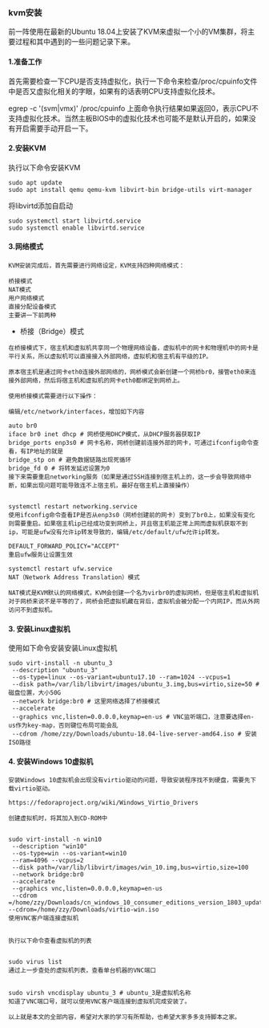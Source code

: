 ### kvm安装
前一阵使用在最新的Ubuntu 18.04上安装了KVM来虚拟一个小的VM集群，将主要过程和其中遇到的一些问题记录下来。

#### 1.准备工作

首先需要检查一下CPU是否支持虚拟化，执行一下命令来检查/proc/cpuinfo文件中是否又虚拟化相关的字眼，如果有的话表明CPU支持虚拟化技术。

egrep -c '(svm|vmx)' /proc/cpuinfo
上面命令执行结果如果返回0，表示CPU不支持虚拟化技术。当然主板BIOS中的虚拟化技术也可能不是默认开启的，如果没有开启需要手动开启一下。

#### 2.安装KVM

执行以下命令安装KVM
```
sudo apt update
sudo apt install qemu qemu-kvm libvirt-bin bridge-utils virt-manager
```


将libvirtd添加自启动

```
sudo systemctl start libvirtd.service
sudo systemctl enable libvirtd.service
```
#### 3.网络模式

```
KVM安装完成后，首先需要进行网络设定，KVM支持四种网络模式：

桥接模式
NAT模式
用户网络模式
直接分配设备模式
主要讲一下前两种
```

* 桥接（Bridge）模式

```
在桥接模式下，宿主机和虚拟机共享同一个物理网络设备，虚拟机中的网卡和物理机中的网卡是平行关系，所以虚拟机可以直接接入外部网络，虚拟机和宿主机有平级的IP。

原本宿主机是通过网卡eth0连接外部网络的，网桥模式会新创建一个网桥br0，接管eth0来连接外部网络，然后将宿主机和虚拟机的网卡eth0都绑定到网桥上。

使用桥接模式需要进行以下操作：

编辑/etc/network/interfaces，增加如下内容

auto br0
iface br0 inet dhcp # 网桥使用DHCP模式，从DHCP服务器获取IP
bridge_ports enp3s0 # 网卡名称，网桥创建前连接外部的网卡，可通过ifconfig命令查看，有IP地址的就是
bridge_stp on # 避免数据链路出现死循环
bridge_fd 0 # 将转发延迟设置为0
接下来需要重启networking服务（如果是通过SSH连接到宿主机上的，这一步会导致网络中断，如果出现问题可能导致连不上宿主机，最好在宿主机上直接操作）


systemctl restart networking.service
使用ifconfig命令查看IP是否从enp3s0（网桥创建前的网卡）变到了br0上，如果没有变化则需要重启。如果宿主机ip已经成功变到网桥上，并且宿主机能正常上网而虚拟机获取不到ip，可能是ufw没有允许ip转发导致的，编辑/etc/default/ufw允许ip转发。

DEFAULT_FORWARD_POLICY="ACCEPT"
重启ufw服务让设置生效

systemctl restart ufw.service
NAT（Network Address Translation）模式

NAT模式是KVM默认的网络模式，KVM会创建一个名为virbr0的虚拟网桥，但是宿主机和虚拟机对于网桥来说不是平等的了，网桥会把虚拟机藏在背后，虚拟机会被分配一个内网IP，而从外网访问不到虚拟机。
```


#### 3. 安装Linux虚拟机

使用如下命令安装安装Linux虚拟机

```
sudo virt-install -n ubuntu_3
 --description "ubuntu_3"
 --os-type=linux --os-variant=ubuntu17.10 --ram=1024 --vcpus=1 
 --disk path=/var/lib/libvirt/images/ubuntu_3.img,bus=virtio,size=50 # 磁盘位置，大小50G
 --network bridge:br0 # 这里网络选择了桥接模式
 --accelerate
 --graphics vnc,listen=0.0.0.0,keymap=en-us # VNC监听端口，注意要选择en-us作为key-map，否则键位布局可能会乱
 --cdrom /home/zzy/Downloads/ubuntu-18.04-live-server-amd64.iso # 安装ISO路径
```

#### 4. 安装Windows 10虚拟机

```
安装Windows 10虚拟机会出现没有virtio驱动的问题，导致安装程序找不到硬盘，需要先下载virtio驱动。

https://fedoraproject.org/wiki/Windows_Virtio_Drivers

创建虚拟机时，将其加入到CD-ROM中


sudo virt-install -n win10
 --description "win10"
 --os-type=win --os-variant=win10
 --ram=4096 --vcpus=2 
 --disk path=/var/lib/libvirt/images/win_10.img,bus=virtio,size=100
 --network bridge:br0
 --accelerate
 --graphics vnc,listen=0.0.0.0,keymap=en-us
 --cdrom =/home/zzy/Downloads/cn_windows_10_consumer_editions_version_1803_updated_march_2018_x64_dvd_12063766.iso
--cdrom=/home/zzy/Downloads/virtio-win.iso
使用VNC客户端连接虚拟机


执行以下命令查看虚拟机的列表


sudo virus list
通过上一步查处的虚拟机列表，查看单台机器的VNC端口


sudo virsh vncdisplay ubuntu_3 # ubuntu_3是虚拟机名称
知道了VNC端口号，就可以使用VNC客户端连接到虚拟机完成安装了。

以上就是本文的全部内容，希望对大家的学习有所帮助，也希望大家多多支持脚本之家。

```
